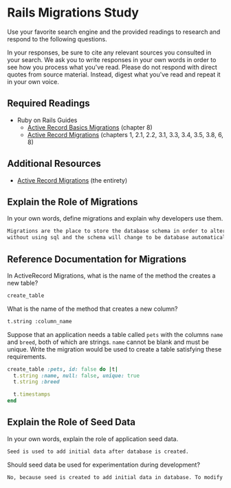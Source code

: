 # Rails Migrations Study

Use your favorite search engine and the provided readings to research and
respond to the following questions.

In your responses, be sure to cite any relevant sources you consulted in your
search. We ask you to write responses in your own words in order to see how you
process what you've read. Please do not respond with direct quotes from source
material. Instead, digest what you've read and repeat it in your own voice.

## Required Readings

-   Ruby on Rails Guides
    -   [Active Record Basics Migrations](http://guides.rubyonrails.org/active_record_basics.html#migrations)
        (chapter 8)
    -   [Active Record Migrations](http://guides.rubyonrails.org/active_record_migrations.html)
        (chapters 1, 2.1, 2.2, 3.1, 3.3, 3.4, 3.5, 3.8, 6, 8)

## Additional Resources
-   [Active Record Migrations](http://guides.rubyonrails.org/active_record_migrations.html)
    (the entirety)

## Explain the Role of Migrations

In your own words, define migrations and explain why developers use them.

```md
Migrations are the place to store the database schema in order to alter the database without using SQL code.  The reason why developers use migrations is it is easy to use
without using sql and the schema will change to be database automatically.
```

## Reference Documentation for Migrations

In ActiveRecord Migrations, what is the name of the method the creates a new
table?

```md
create_table
```

What is the name of the method that creates a new column?

```md
t.string :column_name
```

Suppose that an application needs a table called `pets` with the columns `name`
and `breed`, both of which are strings. `name` cannot be blank and must be
unique. Write the migration would be used to create a table satisfying these
requirements.

```ruby
create_table :pets, id: false do |t|
  t.string :name, null: false, unique: true
  t.string :breed

  t.timestamps
end
```

## Explain the Role of Seed Data

In your own words, explain the role of application seed data.

```md
Seed is used to add initial data after database is created.
```

Should seed data be used for experimentation during development?

```md
No, because seed is created to add initial data in database. To modify data during development, migrations should be used. 
```
